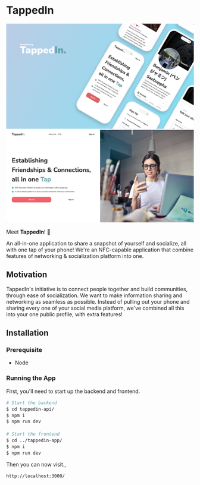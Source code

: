 # **TappedIn**

![app](app-prototype.jpg)
![website](website-prototype.png)

Meet **TappedIn**! 📱

An all-in-one application to share a snapshot of yourself and socialize, all with one tap of your phone! We're an NFC-capable application that combine features of networking & socialization platform into one.

## **Motivation**

TappedIn's initiative is to connect people together and build communities, through ease of socialization. We want to make information sharing and networking as seamless as possible. Instead of pulling out your phone and sharing every one of your social media platform, we've combined all this into your one public profile, with extra features!

## **Installation**

### **Prerequisite**

- Node

### **Running the App**

First, you'll need to start up the backend and frontend.

```bash
# Start the backend
$ cd tappedin-api/
$ npm i
$ npm run dev

# Start the frontend
$ cd ../tappedin-app/
$ npm i
$ npm run dev
```

Then you can now visit.,

```none
http://localhost:3000/
```
